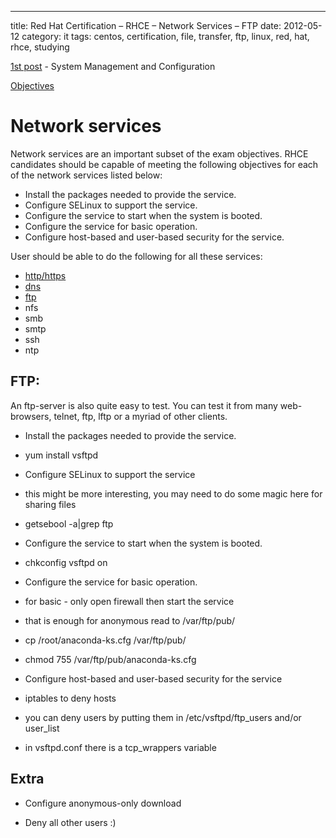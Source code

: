 ---
title: Red Hat Certification – RHCE – Network Services – FTP
date: 2012-05-12
category: it
tags: centos, certification, file, transfer, ftp, linux, red, hat, rhce, studying

[1st post](http://www.guldmyr.com/red-hat-certification-rhce-system-configuration-and-management-2/ "1st post") \- System Management and Configuration

[Objectives](https://www.redhat.com/training/courses/ex300/examobjective "on redhat.com")

# Network services

Network services are an important subset of the exam objectives. RHCE candidates should be capable of meeting the following objectives for each of the network services listed below:

- Install the packages needed to provide the service.
- Configure SELinux to support the service.
- Configure the service to start when the system is booted.
- Configure the service for basic operation.
- Configure host-based and user-based security for the service.

User should be able to do the following for all these services:

- [http/https](https://guldmyr.com/red-hat-certification-rhce-network-services-httpd)
- [dns](https://guldmyr.com/red-hat-certification-rhce-network-services-dns)
- [ftp](http://www.guldmyr.com/red-hat-certification-rhce-network-services-ftp)
- nfs
- smb
- smtp
- ssh
- ntp

## FTP:

An ftp-server is also quite easy to test. You can test it from many web-browsers, telnet, ftp, lftp or a myriad of other clients.

- Install the packages needed to provide the service.

- yum install vsftpd

- Configure SELinux to support the service

- this might be more interesting, you may need to do some magic here for sharing files
- getsebool -a|grep ftp

- Configure the service to start when the system is booted.

- chkconfig vsftpd on

- Configure the service for basic operation.

- for basic - only open firewall then start the service
- that is enough for anonymous read to /var/ftp/pub/

- cp /root/anaconda-ks.cfg /var/ftp/pub/
- chmod 755 /var/ftp/pub/anaconda-ks.cfg

- Configure host-based and user-based security for the service

- iptables to deny hosts
- you can deny users by putting them in /etc/vsftpd/ftp\_users and/or user\_list
- in vsftpd.conf there is a tcp\_wrappers variable

## Extra

- Configure anonymous-only download

- Deny all other users :)
